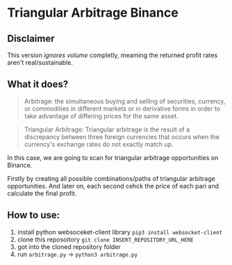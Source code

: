 # Triangular Arbitrage Binance

## Disclaimer
This version *ignores volume* completly, meaming the returned profit rates aren't real/sustainable. 

## What it does?
> Arbitrage: the simultaneous buying and selling of securities, currency, or commodities in different markets or in derivative forms in order to take advantage of differing prices for the same asset.

> Triangular Arbitrage: Triangular arbitrage is the result of a discrepancy between three foreign currencies that occurs when the currency's exchange rates do not exactly match up.

In this case, we are going to scan for triangular arbitrage opportunities on Binance. 

Firstly by creating all possible combinations/paths of triangular arbitrage opportunities. 
And later on, each second cehck the price of each pari and calculate the final profit.


## How to use:
1. install python websoceket-client library `pip3 install websocket-client`
2. clone this reposoitory `git clone INSERT_REPOSITORY_URL_HERE`
3. got into the cloned repository folder
4. run `arbitrage.py` -> `python3 arbitrage.py`